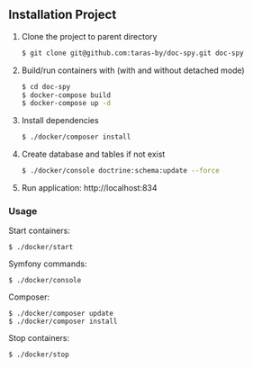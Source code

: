 ## Installation Project
1. Clone the project to parent directory

    ```bash
    $ git clone git@github.com:taras-by/doc-spy.git doc-spy
    ``` 
2. Build/run containers with (with and without detached mode)

    ```bash
    $ cd doc-spy
    $ docker-compose build
    $ docker-compose up -d  

3. Install dependencies

    ```bash
    $ ./docker/composer install
    ```
        
4. Create database and tables if not exist

    ```bash
    $ ./docker/console doctrine:schema:update --force
    ```
4. Run application: http://localhost:834
### Usage
Start containers:
```
$ ./docker/start
```
Symfony commands:
```
$ ./docker/console
```
Composer:
```
$ ./docker/composer update
$ ./docker/composer install
```
Stop containers:
```   
$ ./docker/stop
```
